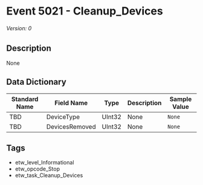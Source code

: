 # Event 5021 - Cleanup_Devices
###### Version: 0

## Description
None

## Data Dictionary
|Standard Name|Field Name|Type|Description|Sample Value|
|---|---|---|---|---|
|TBD|DeviceType|UInt32|None|`None`|
|TBD|DevicesRemoved|UInt32|None|`None`|

## Tags
* etw_level_Informational
* etw_opcode_Stop
* etw_task_Cleanup_Devices